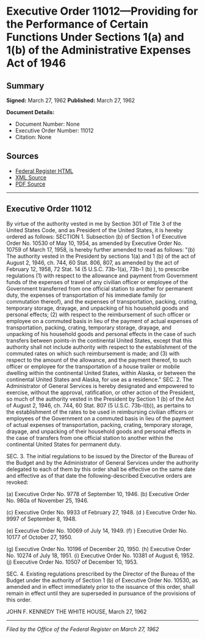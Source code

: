 # Executive Order 11012—Providing for the Performance of Certain Functions Under Sections 1(a) and 1(b) of the Administrative Expenses Act of 1946

## Summary

**Signed:** March 27, 1962
**Published:** March 27, 1962

**Document Details:**
- Document Number: None
- Executive Order Number: 11012
- Citation: None

## Sources
- [Federal Register HTML](https://www.presidency.ucsb.edu/documents/executive-order-11012-providing-for-the-performance-certain-functions-under-sections-1a)
- [XML Source](None)
- [PDF Source](None)

---

## Executive Order 11012

By virtue of the authority vested in me by Section 301 of Title 3 of the United States Code, and as President of the United States, it is hereby ordered as follows:
SECTION 1. Subsection (b) of Section 1 of Executive Order No. 10530 of May 10, 1954, as amended by Executive Order No. 10759 of March 17, 1958, is hereby further amended to read as follows:
"(b) The authority vested in the President by sections 1(a) and 1 (b) of the act of August 2, 1946, ch. 744, 60 Stat. 806, 807, as amended by the act of February 12, 1958, 72 Stat. 14 (5 U.S.C. 73b-1(a), 73b-1 (b) ), to prescribe regulations (1) with respect to the allowance and payment from Government funds of the expenses of travel of any civilian officer or employee of the Government transferred from one official station to another for permanent duty, the expenses of transportation of his immediate family (or commutation thereof), and the expenses of transportation, packing, crating, temporary storage, drayage, and unpacking of his household goods and personal effects; (2) with respect to the reimbursement of such officer or employee on a commuted basis in lieu of the payment of actual expenses of transportation, packing, crating, temporary storage, drayage, and unpacking of his household goods and personal effects in the case of such transfers between points-in the continental United States, except that this authority shall not include authority with respect to the establishment of the commuted rates on which such reimbursement is made; and (3) with respect to the amount of the allowance, and the payment thereof, to such officer or employee for the transportation of a house trailer or mobile dwelling within the continental United States, within Alaska, or between the continental United States and Alaska, for use as a residence."
SEC. 2. The Administrator of General Services is hereby designated and empowered to exercise, without the approval, ratification, or other action of the President, so much of the authority vested in the President by Section 1 (b) of the Act of August 2, 1946, ch. 744, 60 Stat. 807 (5 U.S.C. 73b-l(b)), as pertains to the establishment of the rates to be used in reimbursing civilian officers or employees of the Government on a commuted basis in lieu of the payment of actual expenses of transportation, packing, crating, temporary storage, drayage, and unpacking of their household goods and personal effects in the case of transfers from one official station to another within the continental United States for permanent duty.

SEC. 3. The initial regulations to be issued by the Director of the Bureau of the Budget and by the Administrator of General Services under the authority delegated to each of them by this order shall be effective on the same date and effective as of that date the following-described Executive orders are revoked:

(a) Executive Order No. 9778 of September 10, 1946.
(b) Executive Order No. 980a of November 25, 1946.

(c) Executive Order No. 9933 of February 27, 1948.
(d ) Executive Order No. 9997 of September 8, 1948.

(e) Executive Order No. 10069 of July 14, 1949.
(f) ) Executive Order No. 10177 of October 27, 1950.

(g) Executive Order No. 10196 of December 20, 1950.
(h) Executive Order No. 10274 of July 18, 1951.
    (i) Executive Order No. 10381 of August 6, 1952.
(j) Executive Order No. 10507 of December 10, 1953.

SEC. 4. Existing regulations prescribed by the Director of the Bureau of the Budget under the authority of Section 1 (b) of Executive Order No. 10530, as amended and in effect immediately prior to the issuance of this order, shall remain in effect until they are superseded in pursuance of the provisions of this order.

JOHN F. KENNEDY
THE WHITE HOUSE,
March 27, 1962

---

*Filed by the Office of the Federal Register on March 27, 1962*

